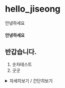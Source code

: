 # hello_jiseong
안녕하세요
#### 안녕하세요
반갑습니다.
-----------------------------
1. 숫자테스트
2. 굿굿
<details>
<summary>자세히보기 / 간단히보기</summary>
  안녕하세요
<div markdown="1">
